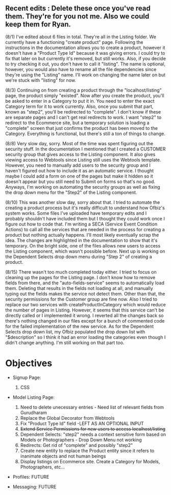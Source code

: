 ## Recent edits : Delete these once you've read them. They're for you not me. Also we could keep them for Ryan.
(8/1)
I've edited about 6 files in total. They're all in the Listing folder. We currently have a functioning "create product" page. Following the instructions in the documentation allows you to create a product, however it doesn't have a "Product Type Id" because it was giving errors. I could try to fix that later on but currently it's removed, but still works. Also, if you decide to try checking it out, you don't have to call it "listing". The name is optional, however, you would also have to rename all the file dependencies since they're using the "Listing" name. I'll work on changing the name later on but we're stuck with "listing" for now.

(8/3)
Continuing on from creating a product through the "localhost/listing" page, the product simply "existed". Now after you create the product, you'll be asked to enter in a Category to put it in. You need to enter the exact Category term for it to work currently. Also, once you submit that part, known as "step2", you'll be redirected to "complete". I don't know if these are separate pages and I can't get real redirects to work. I want "step2" to redirect to the Ecommerce site, but a temporary solution is loading a "complete" screen that just confirms the product has been moved to the Category. Everything is functional, but there's still a ton of things to change.

(8/8)
Very slow day, sorry. Most of the time was spent figuring out the security stuff. In the documentation I mentioned that I created a CUSTOMER security group that gives access to the Listing component. It also gives viewing access to Webtools since Listing still uses the Webtools template. However, you need to manually add users to the security group and I haven't figured out how to include it as an automatic service. I thought maybe I could add a form on one of the pages but make it hidden so it doesn't appear but you still need to Submit on forms so that's no good. Anyways, I'm working on automating the security groups as well as fixing the drop down menu for the "Step2" of the Listing component.

(8/10)
This was another slow day, sorry about that. I tried to automate the creating a product process but it's really difficult to understand how Ofbiz's system works. Some files I've uploaded have temporary edits and I probably shouldn't have included them but I thought they could work once I figure out how to code that. I'm writing a SECA (Service Event Condition Actions) to call all the services that are needed in the process for creating a product but nothing actually happens. I'll most likely eventually scrap the idea. The changes are highlighted in the documentation to show that it's temporary. On the bright side, one of the files allows new users to access the Listing component, which wasn't possible before. Next up is working on the Dependent Selects drop down menu during "Step 2" of creating a product.

(8/15)
There wasn't too much completed today either. I tried to focus on cleaning up the pages for the Listing page. I don't know how to remove fields from there, and the "auto-fields-service" seems to automatically load them. Deleting that results in the fields not loading at all, and manually typing out the fields makes the service not detect them. Other than that, the security permissions for the Customer group are fine now. Also I tried to replace our two services with createProductInCategory which would reduce the number of pages in Listing. However, it seems that this service can't be directly called or I implemented it wrong. I reverted all the changes back so there's nothing changed in our files except for a bunch of commented code for the failed implementation of the new service. As for the Dependent Selects drop down list, my Ofbiz populated the drop down list with "$description" so I think it had an error loading the categories even though I didn't change anything. I'm still working on that part too.


# Objectives

* Signup Page:
  1. CSS

* Model Listing Page:
  1. Need to delete unecessary entries - Need list of relevant fields from Gurudharam 
  2. Replace the Global Decorator from Webtools
  3. Fix "Product Type Id" field -LEFT AS AN OPTIONAL INPUT
  4. ~~Extend Service Permissions for new users to access localhost/listing~~ 
  5. Dependent Selects: "step2" needs a context sensitive form based on Models or Photographers - Drop Down Menu not working
  6. Redirects: Get rid of "complete" and possibly "step2"
  7. Create new entity to replace the Product entity since it refers to inanimate objects and not human beings
  8. Display listings on Ecommerce site. Create a Category for Models, Photographers, etc...

* Profiles: FUTURE

* Messaging: FUTURE
